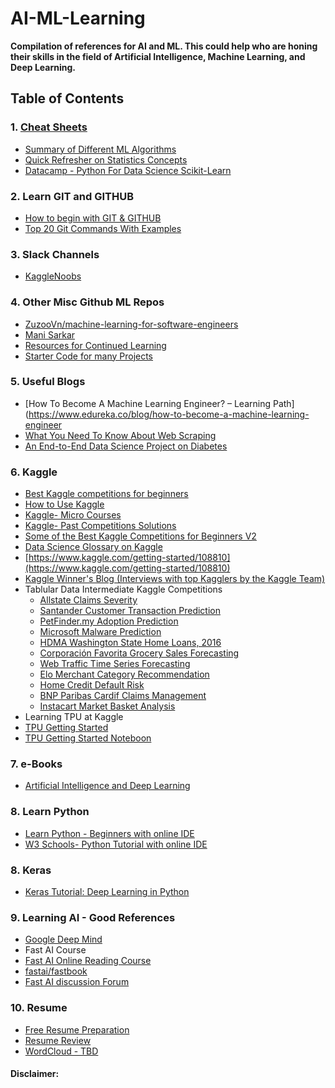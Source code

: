# AI-ML-Learning
**Compilation of references for AI and ML. This could help who are honing their skills in the field of Artificial Intelligence, Machine Learning, and Deep Learning.**

## Table of Contents

### 1. [Cheat Sheets](https://github.com/akagrawal2k17/AI-ML-Learning/tree/master/Cheatsheets)
* [Summary of Different ML Algorithms](https://github.com/akagrawal2k17/AI-ML-Learning/blob/master/Cheatsheets/Machine%20Learning%20Cheatsheet.pdf)
* [Quick Refresher on Statistics Concepts](https://github.com/akagrawal2k17/AI-ML-Learning/blob/master/Cheatsheets/Stats_Cheatsheet.pdf)
* [Datacamp - Python For Data Science Scikit-Learn](https://github.com/akagrawal2k17/AI-ML-Learning/blob/master/Cheatsheets/scikit-learn_cheatsheet.pdf)

### 2. Learn GIT and GITHUB
* [How to begin with GIT & GITHUB](https://www.youtube.com/watch?v=SWYqp7iY_Tc)
* [Top 20 Git Commands With Examples](https://dzone.com/articles/top-20-git-commands-with-examples)

### 3. Slack Channels
* [KaggleNoobs](https://app.slack.com/client/T1559JB9V/C1M3WSX8E)

### 4. Other Misc Github ML Repos
* [ZuzooVn/machine-learning-for-software-engineers](https://github.com/ZuzooVn/machine-learning-for-software-engineers)
* [Mani Sarkar](https://github.com/neomatrix369/awesome-ai-ml-dl/blob/master/README.md)
* [Resources for Continued Learning](https://github.com/justmarkham/DAT3/blob/master/resources.md)
* [Starter Code for many Projects](https://github.com/KemmieKemy)

### 5. Useful Blogs
* [How To Become A Machine Learning Engineer? – Learning Path](https://www.edureka.co/blog/how-to-become-a-machine-learning-engineer
* [What You Need To Know About Web Scraping](https://medium.com/analytics-vidhya/what-you-need-to-know-about-web-scraping-fa626e447343)
* [An End-to-End Data Science Project on Diabetes](https://medium.com/analytics-vidhya/an-end-to-end-data-science-project-on-diabetes-9a70c8368d2a)


### 6. Kaggle
* [Best Kaggle competitions for beginners](https://www.kaggle.com/getting-started/44088)
* [How to Use Kaggle](https://www.kaggle.com/docs/competitions)
* [Kaggle- Micro Courses](https://www.kaggle.com/learn/overview)
* [Kaggle- Past Competitions Solutions](https://ndres.me/kaggle-past-solutions/)
* [Some of the Best Kaggle Competitions for Beginners V2](https://www.kaggle.com/getting-started/78482)
* [Data Science Glossary on Kaggle](https://www.kaggle.com/shivamb/data-science-glossary-on-kaggle)
* [https://www.kaggle.com/getting-started/108810](https://www.kaggle.com/getting-started/108810)
* [Kaggle Winner's Blog (Interviews with top Kagglers by the Kaggle Team)](https://medium.com/kaggle-blog)
* Tablular Data Intermediate Kaggle Competitions
  * [Allstate Claims Severity](https://www.kaggle.com/c/allstate-claims-severity)
  * [Santander Customer Transaction Prediction](https://www.kaggle.com/c/notebook)
  * [PetFinder.my Adoption Prediction](https://www.kaggle.com/c/petfinder-adoption-prediction/discussion/notebook)
  * [Microsoft Malware Prediction](https://www.kaggle.com/c/microsoft-malware-prediction)
  * [HDMA Washington State Home Loans, 2016](https://www.kaggle.com/miker400/washington-state-home-mortgage-hdma2016)
  * [Corporación Favorita Grocery Sales Forecasting](https://www.kaggle.com/c/favorita-grocery-sales-forecasting)
  * [Web Traffic Time Series Forecasting](https://www.kaggle.com/c/web-traffic-time-series-forecasting)
  * [Elo Merchant Category Recommendation](https://www.kaggle.com/c/elo-merchant-category-recommendation)
  * [Home Credit Default Risk](https://www.kaggle.com/c/home-credit-default-risk)
  * [BNP Paribas Cardif Claims Management](https://www.kaggle.com/c/comments)
  * [Instacart Market Basket Analysis](https://www.kaggle.com/c/instacart-market-basket-analysis/discussion/comments)
* Learning TPU at Kaggle
 * [TPU Getting Started](https://www.kaggle.com/c/tpu-getting-started/overview)
 * [TPU Getting Started Noteboon](https://www.kaggle.com/akashsuper2000/flower-classification-with-tpus)

### 7. e-Books
* [Artificial Intelligence and Deep Learning](https://leonardoaraujosantos.gitbook.io/artificial-inteligence/)

### 8. Learn Python
* [Learn Python - Beginners with online IDE](https://www.learnpython.org/en/Hello%2C_World%21)
* [W3 Schools- Python Tutorial with online IDE](https://www.w3schools.com/python/default.asp)

### 8. Keras
* [Keras Tutorial: Deep Learning in Python](https://www.datacamp.com/community/tutorials/deep-learning-python)

### 9. Learning AI - Good References
* [Google Deep Mind](https://deepmind.com/learning-resources)
* Fast AI Course
 * [Fast AI Online Reading Course](https://course.fast.ai/index.html)
 * [fastai/fastbook](https://github.com/fastai/fastbook)
 * [Fast AI discussion Forum](https://forums.fast.ai/c/fastai-users/fastai-v2)

### 10. Resume
* [Free Resume Preparation](https://novoresume.com/)
* [Resume Review](https://www.topresume.com/)
* [WordCloud - TBD](https://www.wordclouds.com/)








#### Disclaimer:
